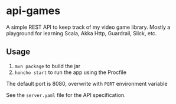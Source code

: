 # api-games

A simple REST API to keep track of my video game library. Mostly a playground for learning Scala, Akka Http, Guardrail, Slick, etc.

## Usage

1. `mvn package` to build the jar
1. `honcho start` to run the app using the Procfile

The default port is 8080, overwrite with `PORT` environment variable

See the `server.yaml` file for the API specification. 
